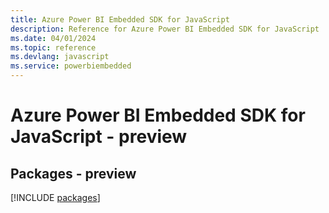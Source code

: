 ```yaml
---
title: Azure Power BI Embedded SDK for JavaScript
description: Reference for Azure Power BI Embedded SDK for JavaScript
ms.date: 04/01/2024
ms.topic: reference
ms.devlang: javascript
ms.service: powerbiembedded
---
```

# Azure Power BI Embedded SDK for JavaScript - preview
## Packages - preview
[!INCLUDE [packages](power-bi-embedded-index.md)]